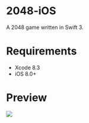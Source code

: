 # 2048-iOS

A 2048 game written in Swift 3.

# Requirements

* Xcode 8.3
* iOS 8.0+

# Preview

![](https://sai628-github-image.oss-cn-shenzhen.aliyuncs.com/2017-04-12-2048-ios-preview.png?x-oss-process=image/resize,w_360)
